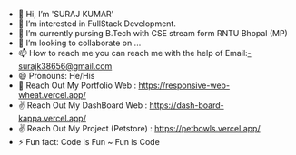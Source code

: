 - 👋 Hi, I’m 'SURAJ KUMAR'
- 👀 I’m interested in FullStack Development.
- 🌱 I’m currently pursing B.Tech with CSE stream form RNTU Bhopal (MP)
- 💞️ I’m looking to collaborate on ...
- 📫 How to reach me you can reach me with the help of Email:-surajk38656@gmail.com
- 😄 Pronouns: He/His
- 🥰 Reach Out My Portfolio Web : https://responsive-web-wheat.vercel.app/
- ✌️ Reach Out My DashBoard Web : https://dash-board-kappa.vercel.app/
- ✌️ Reach Out My Project (Petstore) : https://petbowls.vercel.app/
- ⚡ Fun fact: Code is Fun ~ Fun is Code

<!---
suraj-raj01/suraj-raj01 is a ✨ special ✨ repository because its `README.md` (this file) appears on your GitHub profile.
You can click the Preview link to take a look at your changes.
--->
